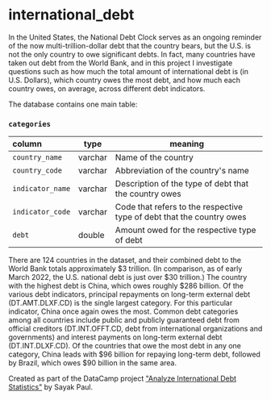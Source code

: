 # international_debt

In the United States, the National Debt Clock serves as an ongoing reminder of the now multi-trillion-dollar debt that the country bears, but the U.S. is not the only country to owe significant debts. In fact, many countries have taken out debt from the World Bank, and in this project I investigate questions such as how much the total amount of international debt is (in U.S. Dollars), which country owes the most debt, and how much each country owes, on average, across different debt indicators.

The database contains one main table:
<h3 id="international_debt"><code>categories</code></h3>
<table>
<thead>
<tr>
<th style="text-align:left;">column</th>
<th>type</th>
<th>meaning</th>
</tr>
</thead>
<tbody>
<tr>
<td style="text-align:left;"><code>country_name</code></td>
<td>varchar</td>
<td>Name of the country</td>
</tr>
<tr>
<td style="text-align:left;"><code>country_code</code></td>
<td>varchar</td>
<td>Abbreviation of the country's name</td>
</tr>
<td style="text-align:left;"><code>indicator_name</code></td>
<td>varchar</td>
<td>Description of the type of debt that the country owes</td>
</tr>
<tr>
<td style="text-align:left;"><code>indicator_code</code></td>
<td>varchar</td>
<td>Code that refers to the respective type of debt that the country owes</td>
</tr>
<tr>
<td style="text-align:left;"><code>debt</code></td>
<td>double</td>
<td>Amount owed for the respective type of debt</td>
</tr>
<tr>
</tbody>
</table>


There are 124 countries in the dataset, and their combined debt to the World Bank totals approximately $3 trillion. (In comparison, as of early March 2022, the U.S. national debt is just over $30 trillion.) The country with the highest debt is China, which owes roughly $286 billion. Of the various debt indicators, principal repayments on long-term external debt (DT.AMT.DLXF.CD) is the single largest category. For this particular indicator, China once again owes the most. Common debt categories among all countries include public and publicly guaranteed debt from official creditors (DT.INT.OFFT.CD, debt from international organizations and governments) and interest payments on long-term external debt (DT.INT.DLXF.CD). Of the countries that owe the most debt in any one category, China leads with $96 billion for repaying long-term debt, followed by Brazil, which owes $90 billion in the same area.

Created as part of the DataCamp project <a href="https://app.datacamp.com/learn/projects/754">"Analyze International Debt Statistics"</a> by Sayak Paul.
